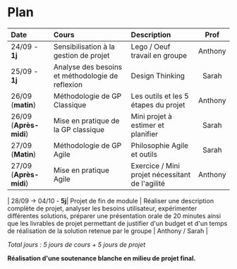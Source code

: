 # Plan

| Date | Cours | Description | Prof |
|:--|:--|:--|:--:|
| 24/09 - **1j**| Sensibilisation à la gestion de projet | Lego / Oeuf travail en groupe | Anthony |
| 25/09 - **1j**| Analyse des besoins et méthodologie de reflexion | Design Thinking | Sarah |
| 26/09 (**matin**) | Méthodologie de GP Classique | Les outils et les 5 étapes du projet | Anthony |
| 26/09 (**Après-midi**) | Mise en pratique de la GP classique | Mini projet à estimer et planifier | Sarah |
| 27/09 (**Matin**) | Méthodologie de GP Agile | Philosophie Agile et outils | Sarah |
| 27/09 (**Après-midi**) | Mise en pratique Agile | Exercice / Mini projet nécessitant de l'agilité | Anthony 

| 28/09 -> 04/10 - **5j**| Projet de fin de module | Réaliser une description complète de projet, analyser les besoins utilisateur, expérimenter différentes solutions, préparer une présentation orale de 20 minutes ainsi que les livrables de projet permettant de justifier d'un budget et d'un temps de réalisation de la solution retenue par le groupe | Anthony / Sarah | 

*Total jours : 5 jours de cours + 5 jours de projet*

**Réalisation d'une soutenance blanche en milieu de projet final.**